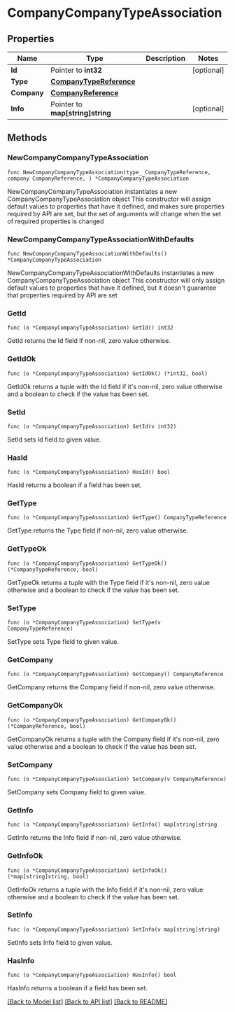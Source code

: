 # CompanyCompanyTypeAssociation

## Properties

Name | Type | Description | Notes
------------ | ------------- | ------------- | -------------
**Id** | Pointer to **int32** |  | [optional] 
**Type** | [**CompanyTypeReference**](CompanyTypeReference.md) |  | 
**Company** | [**CompanyReference**](CompanyReference.md) |  | 
**Info** | Pointer to **map[string]string** |  | [optional] 

## Methods

### NewCompanyCompanyTypeAssociation

`func NewCompanyCompanyTypeAssociation(type_ CompanyTypeReference, company CompanyReference, ) *CompanyCompanyTypeAssociation`

NewCompanyCompanyTypeAssociation instantiates a new CompanyCompanyTypeAssociation object
This constructor will assign default values to properties that have it defined,
and makes sure properties required by API are set, but the set of arguments
will change when the set of required properties is changed

### NewCompanyCompanyTypeAssociationWithDefaults

`func NewCompanyCompanyTypeAssociationWithDefaults() *CompanyCompanyTypeAssociation`

NewCompanyCompanyTypeAssociationWithDefaults instantiates a new CompanyCompanyTypeAssociation object
This constructor will only assign default values to properties that have it defined,
but it doesn't guarantee that properties required by API are set

### GetId

`func (o *CompanyCompanyTypeAssociation) GetId() int32`

GetId returns the Id field if non-nil, zero value otherwise.

### GetIdOk

`func (o *CompanyCompanyTypeAssociation) GetIdOk() (*int32, bool)`

GetIdOk returns a tuple with the Id field if it's non-nil, zero value otherwise
and a boolean to check if the value has been set.

### SetId

`func (o *CompanyCompanyTypeAssociation) SetId(v int32)`

SetId sets Id field to given value.

### HasId

`func (o *CompanyCompanyTypeAssociation) HasId() bool`

HasId returns a boolean if a field has been set.

### GetType

`func (o *CompanyCompanyTypeAssociation) GetType() CompanyTypeReference`

GetType returns the Type field if non-nil, zero value otherwise.

### GetTypeOk

`func (o *CompanyCompanyTypeAssociation) GetTypeOk() (*CompanyTypeReference, bool)`

GetTypeOk returns a tuple with the Type field if it's non-nil, zero value otherwise
and a boolean to check if the value has been set.

### SetType

`func (o *CompanyCompanyTypeAssociation) SetType(v CompanyTypeReference)`

SetType sets Type field to given value.


### GetCompany

`func (o *CompanyCompanyTypeAssociation) GetCompany() CompanyReference`

GetCompany returns the Company field if non-nil, zero value otherwise.

### GetCompanyOk

`func (o *CompanyCompanyTypeAssociation) GetCompanyOk() (*CompanyReference, bool)`

GetCompanyOk returns a tuple with the Company field if it's non-nil, zero value otherwise
and a boolean to check if the value has been set.

### SetCompany

`func (o *CompanyCompanyTypeAssociation) SetCompany(v CompanyReference)`

SetCompany sets Company field to given value.


### GetInfo

`func (o *CompanyCompanyTypeAssociation) GetInfo() map[string]string`

GetInfo returns the Info field if non-nil, zero value otherwise.

### GetInfoOk

`func (o *CompanyCompanyTypeAssociation) GetInfoOk() (*map[string]string, bool)`

GetInfoOk returns a tuple with the Info field if it's non-nil, zero value otherwise
and a boolean to check if the value has been set.

### SetInfo

`func (o *CompanyCompanyTypeAssociation) SetInfo(v map[string]string)`

SetInfo sets Info field to given value.

### HasInfo

`func (o *CompanyCompanyTypeAssociation) HasInfo() bool`

HasInfo returns a boolean if a field has been set.


[[Back to Model list]](../README.md#documentation-for-models) [[Back to API list]](../README.md#documentation-for-api-endpoints) [[Back to README]](../README.md)


